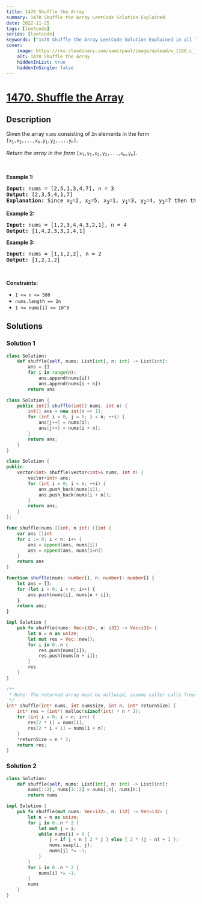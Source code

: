 ```yaml
---
title: 1470 Shuffle the Array
summary: 1470 Shuffle the Array LeetCode Solution Explained
date: 2022-11-25
tags: [leetcode]
series: [leetcode]
keywords: ["1470 Shuffle the Array LeetCode Solution Explained in all languages", "1470 Shuffle the Array", "LeetCode", "leetcode solution in Python3 C++ Java Go PHP Ruby Swift TypeScript Rust C# JavaScript C", "GeeksforGeeks", "InterviewBit", "Coding Ninjas", "HackerRank", "HackerEarth", "CodeChef", "TopCoder", "AlgoExpert", "freeCodeCamp", "Codeforces", "GitHub", "AtCoder", "Samir Paul"]
cover:
    image: https://res.cloudinary.com/samirpaul/image/upload/w_1100,c_fit,co_rgb:FFFFFF,l_text:Arial_75_bold:1470 Shuffle the Array - Solution Explained/problem-solving.webp
    alt: 1470 Shuffle the Array
    hiddenInList: true
    hiddenInSingle: false
---
```



# [1470. Shuffle the Array](https://leetcode.com/problems/shuffle-the-array)


## Description

<p>Given the array <code>nums</code> consisting of <code>2n</code> elements in the form <code>[x<sub>1</sub>,x<sub>2</sub>,...,x<sub>n</sub>,y<sub>1</sub>,y<sub>2</sub>,...,y<sub>n</sub>]</code>.</p>

<p><em>Return the array in the form</em> <code>[x<sub>1</sub>,y<sub>1</sub>,x<sub>2</sub>,y<sub>2</sub>,...,x<sub>n</sub>,y<sub>n</sub>]</code>.</p>

<p>&nbsp;</p>
<p><strong class="example">Example 1:</strong></p>

<pre>
<strong>Input:</strong> nums = [2,5,1,3,4,7], n = 3
<strong>Output:</strong> [2,3,5,4,1,7] 
<strong>Explanation:</strong> Since x<sub>1</sub>=2, x<sub>2</sub>=5, x<sub>3</sub>=1, y<sub>1</sub>=3, y<sub>2</sub>=4, y<sub>3</sub>=7 then the answer is [2,3,5,4,1,7].
</pre>

<p><strong class="example">Example 2:</strong></p>

<pre>
<strong>Input:</strong> nums = [1,2,3,4,4,3,2,1], n = 4
<strong>Output:</strong> [1,4,2,3,3,2,4,1]
</pre>

<p><strong class="example">Example 3:</strong></p>

<pre>
<strong>Input:</strong> nums = [1,1,2,2], n = 2
<strong>Output:</strong> [1,2,1,2]
</pre>

<p>&nbsp;</p>
<p><strong>Constraints:</strong></p>

<ul>
	<li><code>1 &lt;= n &lt;= 500</code></li>
	<li><code>nums.length == 2n</code></li>
	<li><code>1 &lt;= nums[i] &lt;= 10^3</code></li>
</ul>

## Solutions

### Solution 1

<!-- tabs:start -->

```python
class Solution:
    def shuffle(self, nums: List[int], n: int) -> List[int]:
        ans = []
        for i in range(n):
            ans.append(nums[i])
            ans.append(nums[i + n])
        return ans
```

```java
class Solution {
    public int[] shuffle(int[] nums, int n) {
        int[] ans = new int[n << 1];
        for (int i = 0, j = 0; i < n; ++i) {
            ans[j++] = nums[i];
            ans[j++] = nums[i + n];
        }
        return ans;
    }
}
```

```cpp
class Solution {
public:
    vector<int> shuffle(vector<int>& nums, int n) {
        vector<int> ans;
        for (int i = 0; i < n; ++i) {
            ans.push_back(nums[i]);
            ans.push_back(nums[i + n]);
        }
        return ans;
    }
};
```

```go
func shuffle(nums []int, n int) []int {
	var ans []int
	for i := 0; i < n; i++ {
		ans = append(ans, nums[i])
		ans = append(ans, nums[i+n])
	}
	return ans
}
```

```ts
function shuffle(nums: number[], n: number): number[] {
    let ans = [];
    for (let i = 0; i < n; i++) {
        ans.push(nums[i], nums[n + i]);
    }
    return ans;
}
```

```rust
impl Solution {
    pub fn shuffle(nums: Vec<i32>, n: i32) -> Vec<i32> {
        let n = n as usize;
        let mut res = Vec::new();
        for i in 0..n {
            res.push(nums[i]);
            res.push(nums[n + i]);
        }
        res
    }
}
```

```c
/**
 * Note: The returned array must be malloced, assume caller calls free().
 */
int* shuffle(int* nums, int numsSize, int n, int* returnSize) {
    int* res = (int*) malloc(sizeof(int) * n * 2);
    for (int i = 0; i < n; i++) {
        res[2 * i] = nums[i];
        res[2 * i + 1] = nums[i + n];
    }
    *returnSize = n * 2;
    return res;
}
```

<!-- tabs:end -->

### Solution 2

<!-- tabs:start -->

```python
class Solution:
    def shuffle(self, nums: List[int], n: int) -> List[int]:
        nums[::2], nums[1::2] = nums[:n], nums[n:]
        return nums
```

```rust
impl Solution {
    pub fn shuffle(mut nums: Vec<i32>, n: i32) -> Vec<i32> {
        let n = n as usize;
        for i in 0..n * 2 {
            let mut j = i;
            while nums[i] > 0 {
                j = if j < n { 2 * j } else { 2 * (j - n) + 1 };
                nums.swap(i, j);
                nums[j] *= -1;
            }
        }
        for i in 0..n * 2 {
            nums[i] *= -1;
        }
        nums
    }
}
```

<!-- tabs:end -->

<!-- end -->
